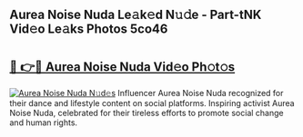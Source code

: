 ## Aurea Noise Nuda Le𝚊k𝚎d N𝚞𝚍e - Part-tNK Vid𝚎o Le𝚊ks Photos 5co46

# <h2><a href="http://fbd4mna.evod.top/?m=Aurea+Noise+Nuda">🔗 👉🔴 Aurea Noise Nuda Vid𝚎o Ph𝚘t𝚘s</a></h2>

[![Aurea Noise Nuda N𝚞d𝚎s](https://i.imgur.com/8V9OHl7.gif)](http://fbd4mna.evod.top/?m=Aurea+Noise+Nuda)
Influencer Aurea Noise Nuda recognized for their dance and lifestyle content on social platforms. Inspiring activist Aurea Noise Nuda, celebrated for their tireless efforts to promote social change and human rights. 
